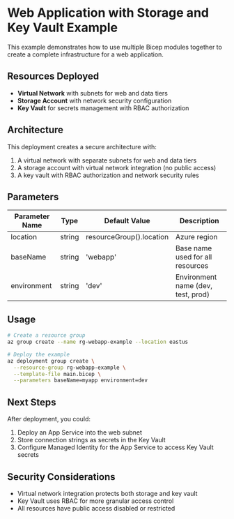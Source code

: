 # Web Application with Storage and Key Vault Example

This example demonstrates how to use multiple Bicep modules together to create a complete infrastructure for a web application.

## Resources Deployed

- **Virtual Network** with subnets for web and data tiers
- **Storage Account** with network security configuration
- **Key Vault** for secrets management with RBAC authorization

## Architecture

This deployment creates a secure architecture with:

1. A virtual network with separate subnets for web and data tiers
2. A storage account with virtual network integration (no public access)
3. A key vault with RBAC authorization and network security rules

## Parameters

| Parameter Name | Type | Default Value | Description |
|----------------|------|---------------|-------------|
| location | string | resourceGroup().location | Azure region |
| baseName | string | 'webapp' | Base name used for all resources |
| environment | string | 'dev' | Environment name (dev, test, prod) |

## Usage

```bash
# Create a resource group
az group create --name rg-webapp-example --location eastus

# Deploy the example
az deployment group create \
  --resource-group rg-webapp-example \
  --template-file main.bicep \
  --parameters baseName=myapp environment=dev
```

## Next Steps

After deployment, you could:

1. Deploy an App Service into the web subnet
2. Store connection strings as secrets in the Key Vault
3. Configure Managed Identity for the App Service to access Key Vault secrets

## Security Considerations

- Virtual network integration protects both storage and key vault
- Key Vault uses RBAC for more granular access control
- All resources have public access disabled or restricted
